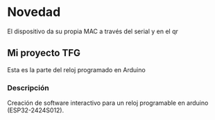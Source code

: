 # Novedad
El dispositivo da su propia MAC a través del serial y en el qr

## Mi proyecto TFG

Esta es la parte del reloj programado en Arduino

### Descripción

Creación de software interactivo para un reloj programable en arduino (ESP32-2424S012).

